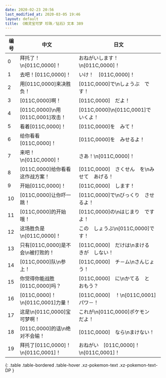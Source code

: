 ```yaml
---
date: 2020-02-23 20:56
last_modified_at: 2020-03-05 19:46
layout: default
title: 《精灵宝可梦 珍珠／钻石》文本 389
---
```

| 编号 | 中文 | 日文 |
| ---- | ---- | ---- |
| 0 | 拜托了！\n[011C,0000]！ | おねがいします！\n[011C,0000]！ |
| 1 | 去吧！[011C,0000]！ | いけ！　[011C,0000]！ |
| 2 | 用[011C,0000]来决胜负！ | [011C,0000]で\nしょうぶ　です！ |
| 3 | [011C,0000]啊！ | [011C,0000]　だよ！ |
| 4 | [011C,0000]\n用[011C,0001]攻击！ | [011C,0000]\n[011C,0001]で　いくよ！ |
| 5 | 看着[011C,0000]！ | [011C,0000]を　みて！ |
| 6 | 给你看看[011C,0000]！ | [011C,0000]を　みせるよ！ |
| 7 | 来吧！\n[011C,0000]！ | さあ！\n[011C,0000]！ |
| 8 | [011C,0000]给你看看这作战方案！ | [011C,0000]　さくせん　を\nみせて　あげる！ |
| 9 | 开始[011C,0000]！ | [011C,0000]　します！ |
| 10 | [011C,0000]让你吓一跳！ | [011C,0000]で\nびっくり　させるよ！ |
| 11 | [011C,0000]的开始哦！ | [011C,0000]の\nはじまり　ですよ！ |
| 12 | 这场胜负是\n[011C,0000]！ | この　しょうぶ\n[011C,0000]です！ |
| 13 | 只有[011C,0000]是不会\n被打败的！ | [011C,0000]　だけは\nまける　きが　しない！ |
| 14 | [011C,0000]队\n参上！ | [011C,0000]　チ－ム\nさんじょう！ |
| 15 | 你觉得你能战胜[011C,0000]吗？ | [011C,0000]　に\nかてる　と　おもう？ |
| 16 | [011C,0000]！\n[011C,0001]力量！ | [011C,0000]　！\n[011C,0001]　パワ－！ |
| 17 | 这是\n[011C,0000]宝可梦啊！ | これが\n[011C,0000]ポケモン　だよ！　　　　　 |
| 18 | [011C,0000]的话\n绝对不会输！ | [011C,0000]　なら\nまけない！ |
| 19 | 拜托了[011C,0000]！\n[011C,0001]！ | おねがい　[011C,0000]！\n[011C,0001]！ |
{: .table .table-bordered .table-hover .xz-pokemon-text .xz-pokemon-text-DP }